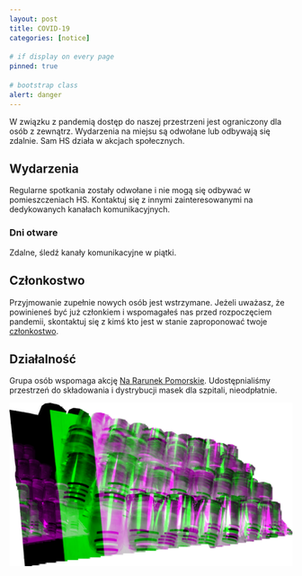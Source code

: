```yaml
---
layout: post
title: COVID-19
categories: [notice]

# if display on every page
pinned: true

# bootstrap class
alert: danger
---
```


W związku z pandemią dostęp do naszej przestrzeni jest ograniczony dla osób z zewnątrz. 
Wydarzenia na miejsu są odwołane lub odbywają się zdalnie. Sam HS działa w akcjach społecznych.

## Wydarzenia
Regularne spotkania zostały odwołane i nie mogą się odbywać w pomieszczeniach HS. 
Kontaktuj się z innymi zainteresowanymi na dedykowanych kanałach komunikacyjnych.

### Dni otware
Zdalne, śledź kanały komunikacyjne w piątki.

## Członkostwo
Przyjmowanie zupełnie nowych osób jest wstrzymane. 
Jeżeli uważasz, że powinieneś być już członkiem i wspomagałeś nas przed rozpoczęciem pandemii, skontaktuj się z kimś kto jest w stanie zaproponować twoje [członkostwo](/membership/).

## Działalność
Grupa osób wspomaga akcję [Na Rarunek Pomorskie](https://new.wiki.hs3.pl/index.php/Przy%C5%82bice_Prusa_Pomorskie).
Udostępnialiśmy przestrzeń do składowania i dystrybucji masek dla szpitali, nieodpłatnie.

![249 face shields, computer generated, rgb glitch](/assets/images/face_shield_rgb_glitch.png)
